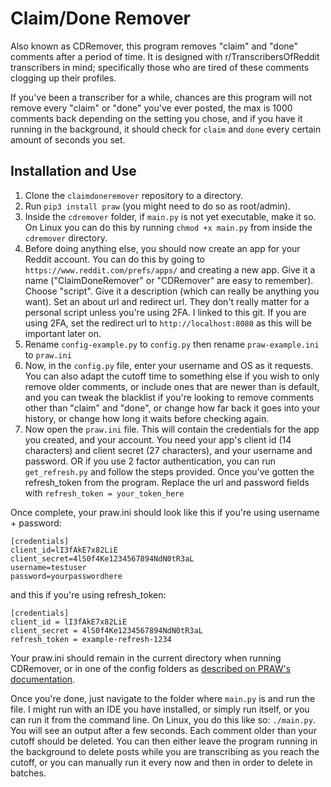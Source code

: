 # Claim/Done Remover
Also known as CDRemover, this program removes "claim" and "done" comments after a period of time. It is designed with r/TranscribersOfReddit transcribers in mind; specifically those  who are tired of these comments clogging up their profiles.

If you've been a transcriber for a while, chances are this program will not remove every "claim" or "done" you've ever posted, the max is 1000 comments back depending on the setting you chose, and if you have it running in the background, it should check for `claim` and `done` every certain amount of seconds you set.

## Installation and Use

1. Clone the `claimdoneremover` repository to a directory.
2. Run `pip3 install praw` (you might need to do so as root/admin).
3. Inside the `cdremover` folder, if `main.py` is not yet executable, make it so. On Linux you can do this by running `chmod +x main.py` from inside the `cdremover` directory.
4. Before doing anything else, you should now create an app for your Reddit account. You can do this by going to `https://www.reddit.com/prefs/apps/` and creating a new app. 
    Give it a name ("ClaimDoneRemover" or "CDRemover" are easy to remember).
    Choose "script". 
    Give it a description (which can really be anything you want).
    Set an about url and redirect url. They don't really matter for a personal script unless you're using 2FA. I linked to this git.
    If you are using 2FA, set the redirect url to `http://localhost:8080` as this will be important later on.
5. Rename `config-example.py` to `config.py` then rename `praw-example.ini` to `praw.ini`
6. Now, in the `config.py` file, enter your username and OS as it requests. You can also adapt the cutoff time to something else if you wish to only remove older comments, or include ones that are newer than is default, and you can tweak the blacklist if you're looking to remove comments other than "claim" and "done", or change how far back it goes into your history, or change how long it waits before checking again.
7. Now open the `praw.ini` file. This will contain the credentials for the app you created, and your account. You need your app's client id (14 characters) and client secret (27 characters), and your username and password. OR if you use 2 factor authentication, you can run `get_refresh.py` and follow the steps provided. Once you've gotten the refresh_token from the program. Replace the url and password fields with `refresh_token = your_token_here` 

Once complete, your praw.ini should look like this if you're using username + password:
```
[credentials]
client_id=lI3fAkE7x82LiE
client_secret=4lS0f4Ke1234567894NdN0tR3aL
username=testuser
password=yourpasswordhere
```
and this if you're using refresh_token:
```
[credentials]
client_id = lI3fAkE7x82LiE
client_secret = 4lS0f4Ke1234567894NdN0tR3aL
refresh_token = example-refresh-1234
```
Your praw.ini should remain in the current directory when running CDRemover, or in one of the config folders as [described on PRAW's documentation](https://praw.readthedocs.io/en/latest/getting_started/configuration/prawini.html).

Once you're done, just navigate to the folder where `main.py` is and run the file. I might run with an IDE you have installed, or simply run itself, or you can run it from the command line. On Linux, you do this like so: `./main.py`. You will see an output after a few seconds. Each comment older than your cutoff should be deleted. You can then either leave the program running in the background to delete posts while you are transcribing as you reach the cutoff, or you can manually run it every now and then in order to delete in batches.
